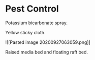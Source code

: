 # Pest Control

Potassium bicarbonate spray.

Yellow sticky cloth. 

![[Pasted image 20200927063059.png]]

Raised media bed and floating raft bed.



